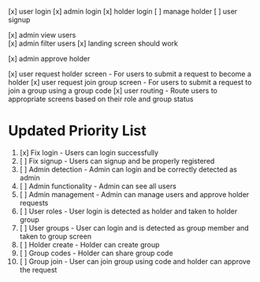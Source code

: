 [x] user login 
[x] admin login
[x] holder login
[ ] manage holder 
[ ] user signup 
 
[x] admin view users  
[x] admin filter users 
[x] landing screen should work   

[x] admin approve holder

[x] user request holder screen - For users to submit a request to become a holder
[x] user request join group screen - For users to submit a request to join a group using a group code
[x] user routing - Route users to appropriate screens based on their role and group status

# Updated Priority List
1. [x] Fix login - Users can login successfully
2. [ ] Fix signup - Users can signup and be properly registered
3. [ ] Admin detection - Admin can login and be correctly detected as admin
4. [ ] Admin functionality - Admin can see all users
5. [ ] Admin management - Admin can manage users and approve holder requests
6. [ ] User roles - User login is detected as holder and taken to holder group
7. [ ] User groups - User can login and is detected as group member and taken to group screen
8. [ ] Holder create - Holder can create group
9. [ ] Group codes - Holder can share group code
10. [ ] Group join - User can join group using code and holder can approve the request